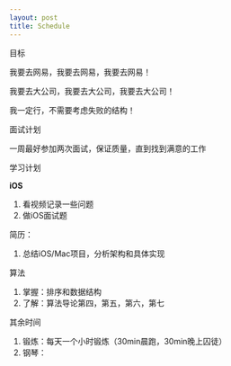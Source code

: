 ```yaml
---
layout: post
title: Schedule
---
```


目标

我要去网易，我要去网易，我要去网易！

我要去大公司，我要去大公司，我要去大公司！

我一定行，不需要考虑失败的结构！



面试计划

一周最好参加两次面试，保证质量，直到找到满意的工作



学习计划

**iOS**

1. 看视频记录一些问题
2. 做iOS面试题



简历：

1. 总结iOS/Mac项目，分析架构和具体实现



算法

1. 掌握：排序和数据结构
2. 了解：算法导论第四，第五，第六，第七




其余时间

1. 锻炼：每天一个小时锻炼（30min晨跑，30min晚上囚徒）
2. 钢琴：

